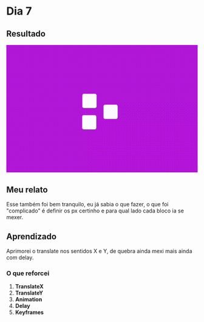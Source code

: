 # Dia 7

## Resultado

![Resultado](load-square.gif)

## Meu relato

Esse também foi bem tranquilo, eu já sabia o que fazer, o que foi "complicado" é definir os px certinho e para qual lado cada bloco ia se mexer.

## Aprendizado

Aprimorei o translate nos sentidos X e Y, de quebra ainda mexi mais ainda com delay.

### O que reforcei

1. **TranslateX**
1. **TranslateY**
1. **Animation**
1. **Delay**
1. **Keyframes**
